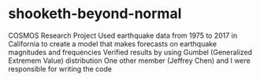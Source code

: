 # shooketh-beyond-normal
COSMOS Research Project
Used earthquake data from 1975 to 2017 in California to create a model that makes forecasts on earthquake magnitudes and frequencies
Verified results by using Gumbel (Generalized Extremem Value) distribution
One other member (Jeffrey Chen) and I were responsible for writing the code
